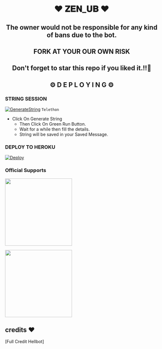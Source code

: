 <h1 align="center">❤️ 𝐙𝐄𝐍_𝐔𝐁 ❤️</h1>

  <h2 align= "center" >The owner would not be responsible for any kind of bans due to the bot.</h2>
  
<h2 align="center">FORK AT  YOUR OUR OWN RISK</h1>

<h2 align ="center">Don't forget to star this repo if you liked it.!!💝</h2>

<h2 align="center">⚙️ D E P L O Y I N G ⚙️</h2>




<h3>  STRING SESSION  </h3>
  
 
[![GenerateString](https://img.shields.io/badge/repl.it-generateString-yellowgreen)](https://generatestringsession.xabhish3k.repl.run) ``Telethon``


- Click On Generate String
    - Then Click On Green Run Button.
    - Wait for a while then fill the details.
    - String will be saved in your Saved Message.


<h3> DEPLOY TO HEROKU </h3>

[![Deploy](https://www.herokucdn.com/deploy/button.svg)](https://heroku.com/deploy)


### Official Supports

   <a href="https://t.me/ViolenceChitChat"><img src="https://img.shields.io/badge/Group%20Support%3F-yes-green?&style=flat-square?&logo=telegram" width=220px></a></p>
   <a href="https://t.me/TeleCodeVerse"><img src="https://img.shields.io/badge/Channel%20Support%3F-yes-green?&style=flat-square?&logo=telegram" width=220px></a></p>



## credits ❤️

[Full Credit Hellbot]
















